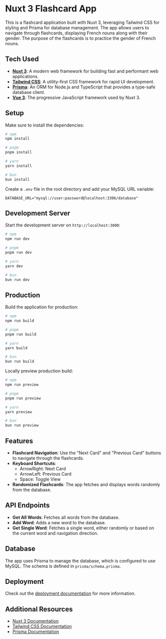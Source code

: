 # Nuxt 3 Flashcard App

This is a flashcard application built with Nuxt 3, leveraging Tailwind CSS for styling and Prisma for database management. The app allows users to navigate through flashcards, displaying French nouns along with their gender. The purpose of the flashcards is to practice the gender of French nouns.

## Tech Used

- **[Nuxt 3](https://nuxt.com/)**: A modern web framework for building fast and performant web applications.
- **[Tailwind CSS](https://tailwindcss.com/)**: A utility-first CSS framework for rapid UI development.
- **[Prisma](https://www.prisma.io/)**: An ORM for Node.js and TypeScript that provides a type-safe database client.
- **[Vue 3](https://vuejs.org/)**: The progressive JavaScript framework used by Nuxt 3.

## Setup

Make sure to install the dependencies:

```bash
# npm
npm install

# pnpm
pnpm install

# yarn
yarn install

# bun
bun install
```

Create a `.env` file in the root directory and add your MySQL URL variable:

```env
DATABASE_URL="mysql://user:password@localhost:3306/database"
```

## Development Server

Start the development server on `http://localhost:3000`:

```bash
# npm
npm run dev

# pnpm
pnpm run dev

# yarn
yarn dev

# bun
bun run dev
```

## Production

Build the application for production:

```bash
# npm
npm run build

# pnpm
pnpm run build

# yarn
yarn build

# bun
bun run build
```

Locally preview production build:

```bash
# npm
npm run preview

# pnpm
pnpm run preview

# yarn
yarn preview

# bun
bun run preview
```

## Features

- **Flashcard Navigation**: Use the "Next Card" and "Previous Card" buttons to navigate through the flashcards.
- **Keyboard Shortcuts**: 
  - ArrowRight: Next Card
  - ArrowLeft: Previous Card
  - Space: Toggle View
- **Randomized Flashcards**: The app fetches and displays words randomly from the database.

## API Endpoints

- **Get All Words**: Fetches all words from the database.
- **Add Word**: Adds a new word to the database.
- **Get Single Word**: Fetches a single word, either randomly or based on the current word and navigation direction.

## Database

The app uses Prisma to manage the database, which is configured to use MySQL. The schema is defined in `prisma/schema.prisma`.

## Deployment

Check out the [deployment documentation](https://nuxt.com/docs/getting-started/deployment) for more information.

## Additional Resources

- [Nuxt 3 Documentation](https://nuxt.com/docs/getting-started/introduction)
- [Tailwind CSS Documentation](https://tailwindcss.com/docs)
- [Prisma Documentation](https://www.prisma.io/docs)
